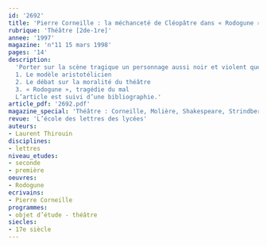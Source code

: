 ```yaml
---
id: '2692'
title: 'Pierre Corneille : la méchanceté de Cléopâtre dans « Rodogune »'
rubrique: 'Théâtre [2de-1re]'
annee: '1997'
magazine: 'n°11 15 mars 1998'
pages: '14'
description: 
  'Porter sur la scène tragique un personnage aussi noir et violent que Cléopâtre, un méchant absolu, soulève à l’époque de Corneille un certain nombre de problèmes, tant esthétiques qu’idéologiques…
  1. Le modèle aristotélicien
  2. Le débat sur la moralité du théâtre
  3. « Rodogune », tragédie du mal
  L’article est suivi d’une bibliographie.'
article_pdf: '2692.pdf'
magazine_special: 'Théâtre : Corneille, Molière, Shakespeare, Strindberg'
revue: 'L’école des lettres des lycées'
auteurs:
- Laurent Thirouin
disciplines:
- lettres
niveau_etudes:
- seconde
- première
oeuvres:
- Rodogune
ecrivains:
- Pierre Corneille
programmes:
- objet d’étude - théâtre
siecles:
- 17e siècle
---
```

